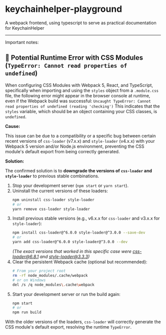 # keychainhelper-playground

A webpack frontend, using typescript to serve as practical documentation for KeychainHelper

---

Important notes:

## 🐛 Potential Runtime Error with CSS Modules (`TypeError: Cannot read properties of undefined`)

When configuring CSS Modules with Webpack 5, React, and TypeScript, specifically when importing and using the `styles` object from a `.module.css` file, the following error might appear in the browser console at runtime, even if the Webpack build was successful:
`Uncaught TypeError: Cannot read properties of undefined (reading 'checking')`
This indicates that the `styles` variable, which should be an object containing your CSS classes, is `undefined`.

**Cause:**

This issue can be due to a compatibility or a specific bug between certain recent versions of `css-loader` (v7.x.x) and `style-loader` (v4.x.x) with your Webpack 5 version and/or Node.js environment, preventing the CSS module's default export from being correctly generated.

**Solution:**

The confirmed solution is to **downgrade the versions of `css-loader` and `style-loader`** to previous stable combinations.

1.  Stop your development server (`npm start` or `yarn start`).
2.  Uninstall the current versions of these loaders:
    ```bash
    npm uninstall css-loader style-loader
    # or
    yarn remove css-loader style-loader
    ```
3.  Install previous stable versions (e.g., v6.x.x for `css-loader` and v3.x.x for `style-loader`):
    ```bash
    npm install css-loader@^6.0.0 style-loader@^3.0.0 --save-dev
    # or
    yarn add css-loader@^6.0.0 style-loader@^3.0.0 --dev
    ```
    _(The exact versions that worked in this specific case were css-loader@6.8.1 and style-loader@3.3.3)_
4.  Clear the persistent Webpack cache (optional but recommended):
    ```bash
    # From your project root
    rm -rf node_modules/.cache/webpack
    # or on Windows
    del /s /q node_modules\.cache\webpack
    ```
5.  Start your development server or run the build again:
    ```bash
    npm start
    # or
    npm run build
    ```

With the older versions of the loaders, `css-loader` will correctly generate the CSS module's default export, resolving the runtime `TypeError`.

